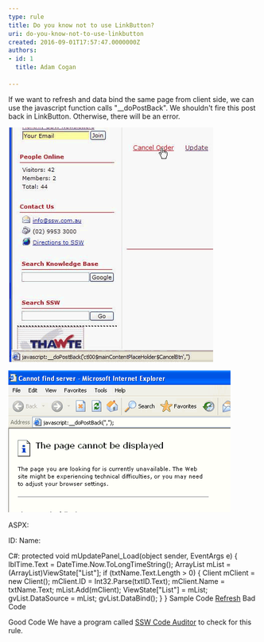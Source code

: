 ```yaml
---
type: rule
title: Do you know not to use LinkButton?
uri: do-you-know-not-to-use-linkbutton
created: 2016-09-01T17:57:47.0000000Z
authors:
- id: 1
  title: Adam Cogan

---
```


If we want to refresh and data bind the same page from client side, we can use the javascript function calls "\_\_doPostBack". We shouldn't fire this post back in LinkButton. Otherwise, there will be an error.
 
![ Right click the link with \_\_doPostBack event  ​](RightClickLink.gif)

![ New window with incorrect URL](PostBack.gif)

ASPX:

 
 

 
 
 
 
 
 
 
 
 

 ID:
 Name:

C#:
protected void mUpdatePanel\_Load(object sender, EventArgs e)
{
 lblTime.Text = DateTime.Now.ToLongTimeString();
 ArrayList mList = (ArrayList)ViewState["List"];
 if (txtName.Text.Length > 0)
 {
 Client mClient = new Client();
 mClient.ID = Int32.Parse(txtID.Text);
 mClient.Name = txtName.Text;
 mList.Add(mClient);
 ViewState["List"] = mList;
 gvList.DataSource = mList;
 gvList.DataBind();
 }
}
 Sample Code​​​ 
​​​[Refresh](javascript:__doPostBack%28'mUpdatePanel',''%29;)
 Bad Code​ 

 Good Code​ 
We have a program called [SSW Code Auditor](https://www.ssw.com.au/ssw/CodeAuditor/) to check for this rule.​

​

